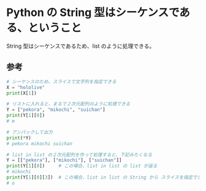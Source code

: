 # Python の String 型はシーケンスである、ということ

String 型はシーケンスであるため、list のように処理できる。

## 参考

```python
# シーケンスのため、スライスで文字列を指定できる
X = "hololive"
print(X[1])

# リストに入れると、まるで２次元配列のように処理できる
Y = ["pekora", "mikochi", "suichan"]
print(Y[1][0])
# m

# アンパックして出力
print(*Y)
# pekora mikochi suichan

# list in list の２次元配列を作って処理すると、下記みたくなる
Y = [["pekora"], ["mikochi"], ["suichan"]]
print(Y[1][0])     # この場合、list in list の list が返る
# mikochi
print(Y[1][0][3])  # この場合、list in list の String から スライスを指定できる
# o
```
